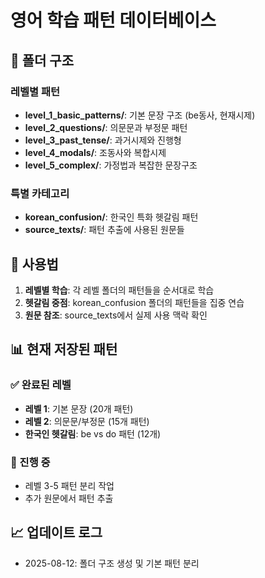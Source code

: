 # 영어 학습 패턴 데이터베이스

## 📁 폴더 구조

### 레벨별 패턴
- **level_1_basic_patterns/**: 기본 문장 구조 (be동사, 현재시제)
- **level_2_questions/**: 의문문과 부정문 패턴  
- **level_3_past_tense/**: 과거시제와 진행형
- **level_4_modals/**: 조동사와 복합시제
- **level_5_complex/**: 가정법과 복잡한 문장구조

### 특별 카테고리
- **korean_confusion/**: 한국인 특화 헷갈림 패턴
- **source_texts/**: 패턴 추출에 사용된 원문들

## 🎯 사용법

1. **레벨별 학습**: 각 레벨 폴더의 패턴들을 순서대로 학습
2. **헷갈림 중점**: korean_confusion 폴더의 패턴들을 집중 연습
3. **원문 참조**: source_texts에서 실제 사용 맥락 확인

## 📊 현재 저장된 패턴

### ✅ 완료된 레벨
- **레벨 1**: 기본 문장 (20개 패턴)
- **레벨 2**: 의문문/부정문 (15개 패턴)
- **한국인 헷갈림**: be vs do 패턴 (12개)

### 🔄 진행 중
- 레벨 3-5 패턴 분리 작업
- 추가 원문에서 패턴 추출

## 📈 업데이트 로그
- 2025-08-12: 폴더 구조 생성 및 기본 패턴 분리